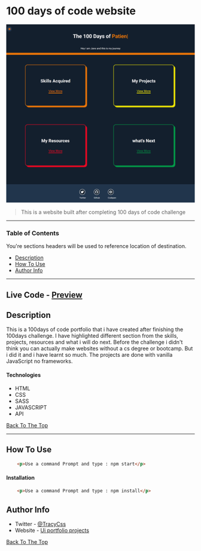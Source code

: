 # 100 days of code website
<!-- ctrl+shift+v : preview -->
![Project Image](img/project-preview.png)

> This is a website built after completing 100 days of code challenge

---

### Table of Contents
You're sections headers will be used to reference location of destination.

- [Description](#description)
- [How To Use](#how-to-use)
- [Author Info](#author-info)

---

## Live Code - [Preview](https://muchirijane.github.io/100-days-website/)

## Description

This is a 100days of code portfolio that i have created after finishing the 100days challenge. 
I have highlighted different section from the skills, projects, resources and what i will do next.
Before the challenge i didn't think you can actually make websites without a cs degree or bootcamp.
But i did it and i have learnt so much. The projects are done with vanilla JavaScript no frameworks.

#### Technologies

- HTML
- CSS
- SASS
- JAVASCRIPT
- API

[Back To The Top](#100-days-of-code-website)

---

## How To Use
```html
    <p>Use a command Prompt and type : npm start</p>
```

#### Installation
```html
    <p>Use a command Prompt and type : npm install</p>
```
 
## Author Info

- Twitter - [@TracyCss](https://twitter.com/TracyCss)
- Website - [Ui portfolio projects](https://janemuchiri.com)

[Back To The Top](#100-days-of-code-website)
